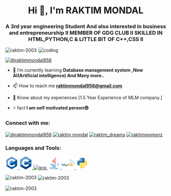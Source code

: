 <h1 align="center">Hi 👋, I'm RAKTIM MONDAL</h1>
<h3 align="center"> A 3rd year engineering Student  And also interested in business and entrepreneurship II MEMBER OF GDG CLUB II SKILLED IN HTML,PYTHON,C & LITTLE BIT OF C++,CSS II </h3>

<img align="right" alt="coding" width="400" src="https://user-images.githubusercontent.com/55389276/140866485-8fb1c876-9a8f-4d6a-98dc-08c4981eaf70.gif">

<p align="left"> <img src="https://komarev.com/ghpvc/?username=raktim-2003&label=Profile%20views&color=0e75b6&style=flat" alt="raktim-2003" /> </p>

<p align="left"> <a href="https://twitter.com/@raktimmondal956" target="blank"><img src="https://img.shields.io/twitter/follow/@raktimmondal956?logo=twitter&style=for-the-badge" alt="@raktimmondal956" /></a> </p>

- 🌱 I’m currently learning **Database management system ,New AI(Artificial intelligence) And Many more..**

- 📫 How to reach me **raktimmondal956@gmail.com**

- 📄 Know about my experiences [1.5 Year Experience of MLM company.]

- ⚡  fact **I am self motivated person😎**

<h3 align="left">Connect with me:</h3>
<p align="left">
<a href="https://twitter.com/@raktimmondal956" target="blank"><img align="center" src="https://raw.githubusercontent.com/rahuldkjain/github-profile-readme-generator/master/src/images/icons/Social/twitter.svg" alt="@raktimmondal956" height="30" width="40" /></a>
<a href="https://linkedin.com/in/raktim mondal" target="blank"><img align="center" src="https://raw.githubusercontent.com/rahuldkjain/github-profile-readme-generator/master/src/images/icons/Social/linked-in-alt.svg" alt="raktim mondal" height="30" width="40" /></a>
<a href="https://instagram.com/raktim_dreams" target="blank"><img align="center" src="https://raw.githubusercontent.com/rahuldkjain/github-profile-readme-generator/master/src/images/icons/Social/instagram.svg" alt="raktim_dreams" height="30" width="40" /></a>
<a href="https://auth.geeksforgeeks.org/user/raktimmomsnz" target="blank"><img align="center" src="https://raw.githubusercontent.com/rahuldkjain/github-profile-readme-generator/master/src/images/icons/Social/geeks-for-geeks.svg" alt="raktimmomsnz" height="30" width="40" /></a>
</p>

<h3 align="left">Languages and Tools:</h3>
<p align="left"> <a href="https://www.cprogramming.com/" target="_blank" rel="noreferrer"> <img src="https://raw.githubusercontent.com/devicons/devicon/master/icons/c/c-original.svg" alt="c" width="40" height="40"/> </a> <a href="https://www.w3schools.com/cpp/" target="_blank" rel="noreferrer"> <img src="https://raw.githubusercontent.com/devicons/devicon/master/icons/cplusplus/cplusplus-original.svg" alt="cplusplus" width="40" height="40"/> </a> <a href="https://cloud.google.com" target="_blank" rel="noreferrer"> <img src="https://www.vectorlogo.zone/logos/google_cloud/google_cloud-icon.svg" alt="gcp" width="40" height="40"/> </a> <a href="https://www.java.com" target="_blank" rel="noreferrer"> <img src="https://raw.githubusercontent.com/devicons/devicon/master/icons/java/java-original.svg" alt="java" width="40" height="40"/> </a> <a href="https://www.mysql.com/" target="_blank" rel="noreferrer"> <img src="https://raw.githubusercontent.com/devicons/devicon/master/icons/mysql/mysql-original-wordmark.svg" alt="mysql" width="40" height="40"/> </a> <a href="https://www.python.org" target="_blank" rel="noreferrer"> <img src="https://raw.githubusercontent.com/devicons/devicon/master/icons/python/python-original.svg" alt="python" width="40" height="40"/> </a> </p>

<p><img align="left" src="https://github-readme-stats.vercel.app/api/top-langs?username=raktim-2003&show_icons=true&locale=en&layout=compact" alt="raktim-2003" /></p>

<p>&nbsp;<img align="center" src="https://github-readme-stats.vercel.app/api?username=raktim-2003&show_icons=true&locale=en" alt="raktim-2003" /></p>

<p><img align="center" src="https://github-readme-streak-stats.herokuapp.com/?user=raktim-2003&" alt="raktim-2003" /></p>
